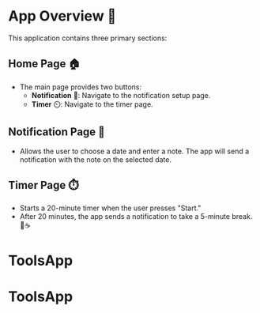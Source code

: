 # App Overview 📱

This application contains three primary sections:

## Home Page 🏠
- The main page provides two buttons:
  - **Notification** 🔔: Navigate to the notification setup page.
  - **Timer** ⏲️: Navigate to the timer page.

## Notification Page 📅
- Allows the user to choose a date and enter a note. The app will send a notification with the note on the selected date.

## Timer Page ⏱️
- Starts a 20-minute timer when the user presses "Start."
- After 20 minutes, the app sends a notification to take a 5-minute break. 🛑☕
# ToolsApp
# ToolsApp
